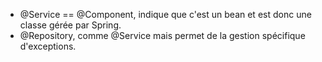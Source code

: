 - @Service == @Component, indique que c'est un bean et est donc une classe gérée par Spring.
- @Repository, comme @Service mais permet de la gestion spécifique d'exceptions.